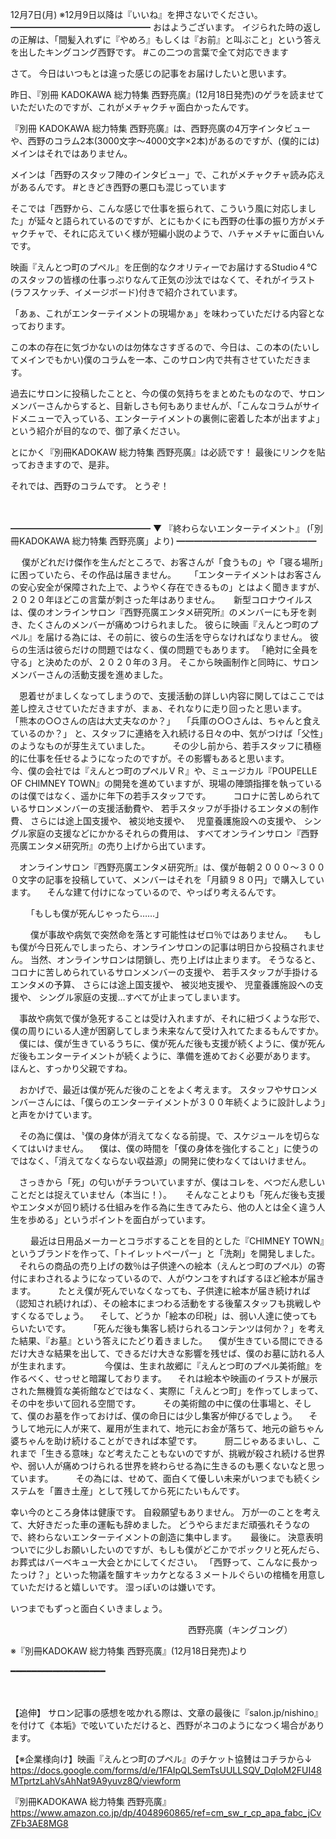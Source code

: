 12月7日(月) ※12月9日以降は『いいね』を押さないでください。
━━━━━━━━━━━━━━━━
おはようございます。
イジられた時の返しの正解は、「間髪入れずに『やめろ』もしくは『お前』と叫ぶこと」という答えを出したキングコング西野です。
#この二つの言葉で全て対応できます

さて。
今日はいつもとは違った感じの記事をお届けしたいと思います。

昨日、『別冊 KADOKAWA 総力特集 西野亮廣』(12月18日発売)のゲラを読ませていただいたのですが、これがメチャクチャ面白かったんです。

『別冊 KADOKAWA 総力特集 西野亮廣』は、西野亮廣の4万字インタビューや、西野のコラム2本(3000文字～4000文字×2本)があるのですが、(僕的には)メインはそれではありません。

メインは「西野のスタッフ陣のインタビュー」で、これがメチャクチャ読み応えがあるんです。
#ときどき西野の悪口も混じっています

そこでは「西野から、こんな感じで仕事を振られて、こういう風に対応しました」が延々と語られているのですが、とにもかくにも西野の仕事の振り方がメチャクチャで、それに応えていく様が短編小説のようで、ハチャメチャに面白いんです。

映画『えんとつ町のプペル』を圧倒的なクオリティーでお届けするStudio４℃のスタッフの皆様の仕事っぷりなんて正気の沙汰ではなくて、それがイラスト(ラフスケッチ、イメージボード)付きで紹介されています。

「あぁ、これがエンターテイメントの現場かぁ」を味わっていただける内容となっております。
　

この本の存在に気づかないのは勿体なさすぎるので、今日は、この本の(たいしてメインでもかい)僕のコラムを一本、このサロン内で共有させていただきます。

過去にサロンに投稿したことと、今の僕の気持ちをまとめたものなので、サロンメンバーさんからすると、目新しさも何もありませんが、「こんなコラムがサイドメニューで入っている、エンターテイメントの裏側に密着した本が出ますよ」という紹介が目的なので、御了承ください。

とにかく『別冊KADOKAW 総力特集 西野亮廣』は必読です！
最後にリンクを貼っておきますので、是非。
　

それでは、西野のコラムです。
とうぞ！

　
　

━━━━━━━━━━━━━━━━
▼ 『終わらないエンターテイメント』
(「別冊KADOKAWA 総力特集 西野亮廣」より)
━━━━━━━━━━━━━━━━

　
僕がどれだけ傑作を生んだところで、お客さんが「食うもの」や「寝る場所」に困っていたら、その作品は届きません。
　
「エンターテイメントはお客さんの安心安全が保障された上で、ようやく存在できるもの」とはよく聞きますが、２０２０年ほどこの言葉が刺さった年はありません。
　
新型コロナウイルスは、僕のオンラインサロン『西野亮廣エンタメ研究所』のメンバーにも牙を剥き、たくさんのメンバーが痛めつけられました。
彼らに映画『えんとつ町のプペル』を届ける為には、その前に、彼らの生活を守らなければなりません。
彼らの生活は彼らだけの問題ではなく、僕の問題でもあります。
「絶対に全員を守る」と決めたのが、２０２０年の３月。
そこから映画制作と同時に、サロンメンバーさんの活動支援を進めました。

　恩着せがましくなってしまうので、支援活動の詳しい内容に関してはここでは差し控えさせていただきますが、まぁ、それなりに走り回ったと思います。
「熊本の○○さんの店は大丈夫なのか？」　
「兵庫の○○さんは、ちゃんと食えているのか？」
と、スタッフに連絡を入れ続ける日々の中、気がつけば「父性」のようなものが芽生えていました。
　
　その少し前から、若手スタッフに積極的に仕事を任せるようになったのですが。その影響もあると思います。　
　
　今、僕の会社では『えんとつ町のプペルＶＲ』や、ミュージカル『POUPELLE OF CHIMNEY TOWN』の開発を進めていますが、現場の陣頭指揮を執っているのは僕ではなく、遥かに年下の若手スタッフです。
　
　コロナに苦しめられているサロンメンバーの支援活動費や、
若手スタッフが手掛けるエンタメの制作費、
さらには途上国支援や、
被災地支援や、　
児童養護施設への支援や、
シングル家庭の支援などにかかるそれらの費用は、
すべてオンラインサロン『西野亮廣エンタメ研究所』の売り上げから出ています。

　オンラインサロン『西野亮廣エンタメ研究所』は、僕が毎朝２０００〜３０００文字の記事を投稿していて、メンバーはそれを「月額９８０円」で購入しています。
　そんな建て付けになっているので、やっぱり考えるんです。

　
　「もしも僕が死んじゃったら……」

　
　僕が事故や病気で突然命を落とす可能性はゼロ％ではありません。
　もしも僕が今日死んでしまったら、オンラインサロンの記事は明日から投稿されません。
当然、オンラインサロンは閉鎖し、売り上げは止まります。
そうなると、コロナに苦しめられているサロンメンバーの支援や、
若手スタッフが手掛けるエンタメの予算、
さらには途上国支援や、
被災地支援や、
児童養護施設への支援や、
シングル家庭の支援…すべてが止まってしまいます。

　事故や病気で僕が急死することは受け入れますが、それに紐づくような形で、僕の周りにいる人達が困窮してしまう未来なんて受け入れてたまるもんですか。
　僕には、僕が生きているうちに、僕が死んだ後も支援が続くように、僕が死んだ後もエンターテイメントが続くように、準備を進めておく必要があります。
ほんと、すっかり父親ですね。

　おかげで、最近は僕が死んだ後のことをよく考えます。
スタッフやサロンメンバーさんには、「僕らのエンターテイメントが３００年続くように設計しよう」と声をかけています。

　その為に僕は、〝僕の身体が消えてなくなる前提〟で、スケジュールを切らなくてはいけません。
　僕は、僕の時間を「僕の身体を強化すること」に使うのではなく、「消えてなくならない収益源」の開発に使わなくてはいけません。

　さっきから「死」の匂いがチラついていますが、僕はコレを、べつだん悲しいことだとは捉えていません（本当に！）。
　
そんなことよりも「死んだ後も支援やエンタメが回り続ける仕組みを作る為に生きてみたら、他の人とは全く違う人生を歩める」というポイントを面白がっています。

　
　最近は日用品メーカーとコラボすることを目的とした『CHIMNEY TOWN』というブランドを作って、「トイレットペーパー」と「洗剤」を開発しました。
　それらの商品の売り上げの数％は子供達への絵本（えんとつ町のプペル）の寄付にまわされるようになっているので、人がウンコをすればするほど絵本が届きます。
　
　たとえ僕が死んでいなくなっても、子供達に絵本が届き続ければ（認知され続ければ）、その絵本にまつわる活動をする後輩スタッフも挑戦しやすくなるでしょう。
　そして、どうか「絵本の印税」は、弱い人達に使ってもらいたいです。
　
　「死んだ後も集客し続けられるコンテンツは何か？」を考えた結果、『お墓』という答えにたどり着きました。
　僕が生きている間にできるだけ大きな結果を出して、できるだけ大きな影響を残せば、僕のお墓に訪れる人が生まれます。
　
　
　今僕は、生まれ故郷に『えんとつ町のプペル美術館』を作るべく、せっせと暗躍しております。
　それは絵本や映画のイラストが展示された無機質な美術館などではなく、実際に「えんとつ町」を作ってしまって、その中を歩いて回れる空間です。
　
　その美術館の中に僕の仕事場と、そして、僕のお墓を作っておけば、僕の命日には少し集客が伸びるでしょう。
　そうして地元に人が来て、雇用が生まれて、地元にお金が落ちて、地元の爺ちゃん婆ちゃんを助け続けることができれば本望です。
　
　厨二じゃあるまいし、これまで「生きる意味」など考えたこともないのですが、挑戦が殺され続ける世界や、弱い人が痛めつけられる世界を終わらせる為に生きるのも悪くないなと思っています。
　
　その為には、せめて、面白くて優しい未来がいつまでも続くシステムを「置き土産」として残してから死にたいもんです。

幸い今のところ身体は健康です。
自殺願望もありません。
万が一のことを考えて、大好きだった車の運転も辞めました。
どうやらまだまだ頑張れそうなので、終わらないエンターテイメントの創造に集中します。
　
最後に。
決意表明ついでに少しお願いしたいのですが、もしも僕がどこかでポックリと死んだら、お葬式はバーベキュー大会とかにしてください。
「西野って、こんなに長かったっけ？」といった物議を醸すキッカケとなる３メートルぐらいの棺桶を用意していただけると嬉しいです。
湿っぽいのは嫌いです。

いつまでもずっと面白くいきましょう。

　　　　　　　　　　　　　　　　　　　　
西野亮廣（キングコング）

※『別冊KADOKAW 総力特集 西野亮廣』(12月18日発売)より

━━━━━━━━━━━━━━━━━━

　

【追伸】
サロン記事の感想を呟かれる際は、文章の最後に『salon.jp/nishino』を付けて《本垢》で呟いていただけると、西野がネコのようになつく場合があります。

【※企業様向け】映画『えんとつ町のプペル』のチケット協賛はコチラから↓
https://docs.google.com/forms/d/e/1FAIpQLSemTsUULLSQV_DqIoM2FUI48MTprtzLahVsAhNat9A9yuvz8Q/viewform



『別冊KADOKAWA 総力特集 西野亮廣』
https://www.amazon.co.jp/dp/4048960865/ref=cm_sw_r_cp_apa_fabc_jCvZFb3AE8MG8
